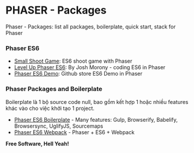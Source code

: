# PHASER - Packages

Phaser - Packages: list all packages, boilerplate, quick start, stack for Phaser

### Phaser ES6
* [Small Shoot Game]: ES6 shoot game with Phaser
* [Level Up Phaser ES6]: By Josh Morony - coding ES6 in Phaser
* [Phaser ES6 Demo]: Github store ES6 Demo in Phaser

### Phaser Packages and Boilerplate
Boilerplate là 1 bộ source code null, bao gồm kết hợp 1 hoặc nhiều features khác vào cho việc khởi tạo 1 project.

* [Phaser ES6 Boilerplate] - Many features: Gulp, Browserify, Babelify, Browsersync, UglifyJS, Sourcemaps
* [Phaser ES6 Webpack] - Phaser + ES6 + Webpack

**Free Software, Hell Yeah!**

[//]: # (These are reference links used in the body of this note and get stripped out when the markdown processor does its job. There is no need to format nicely because it shouldn't be seen. Thanks)

[Phaser ES6 Webpack]: <https://github.com/lean/phaser-es6-webpack>
[Phaser ES6 Boilerplate]: <https://github.com/belohlavek/phaser-es6-boilerplate>
[Small Shoot Game]: <https://phaser.io/news/2016/01/es6-demo>
[Level Up Phaser ES6]: <https://www.joshmorony.com/level-up-your-phaser-games-with-es6/>
[Phaser ES6 Demo]: <https://github.com/cstuncsik/phaser-es6-demo>

